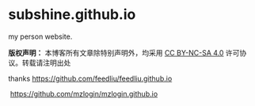 # subshine.github.io
my person website. 

**版权声明：** 本博客所有文章除特别声明外，均采用 [CC BY-NC-SA 4.0](https://creativecommons.org/licenses/by-nc-sa/4.0/) 许可协议。转载请注明出处



thanks https://github.com/feedliu/feedliu.github.io

​       https://github.com/mzlogin/mzlogin.github.io